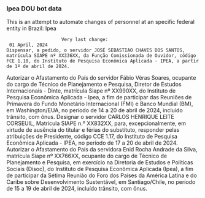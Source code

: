  ### Ipea DOU bot data
 This is an attempt to automate changes of personnel at an specific federal entity in Brazil: Ipea
 
                        Very last change: 
 	 01 April, 2024
	Dispensar, a pedido, o servidor JOSÉ SEBASTIAO CHAVES DOS SANTOS, matrícula SIAPE nº XX336XX, da Função Comissionada de Ouvidor, código FCE 1.10, do Instituto de Pesquisa Econômica Aplicada - IPEA, a partir de 1º de abril de 2024.
Autorizar o Afastamento do País do servidor Fábio Véras Soares, ocupante do cargo de Técnico de Planejamento e Pesquisa, Diretor de Estudos Internacionais - Dinte, matrícula Siape nº XX990XX, do Instituto de Pesquisa Econômica Aplicada - Ipea, a fim de participar das Reuniões de Primavera do Fundo Monetário Internacional (FMI) e Banco Mundial (BM), em Washington/EUA, no período de 14 a 20 de abril de 2024, incluído trânsito, com ônus.
Designar o servidor CARLOS HENRIQUE LEITE CORSEUIL, Matrícula SIAPE n.º XX832XX, para, excepcionalmente, em virtude de ausência do titular e férias do substituto, responder pelas atribuições de Presidente, código CCE 1.17, do Instituto de Pesquisa Econômica Aplicada - IPEA, no período de 17 a 20 de abril de 2024.
Autorizar o Afastamento do País da servidora Enid Rocha Andrade da Silva, matrícula Siape nº XX766XX, ocupante do cargo de Técnico de Planejamento e Pesquisa, em exercício na Diretoria de Estudos e Políticas Sociais (Disoc), do Instituto de Pesquisa Econômica Aplicada (Ipea), a fim de participar da Sétima Reunião do Foro dos Países da América Latina e do Caribe sobre Desenvolvimento Sustentável, em Santiago/Chile, no período de 15 a 19 de abril de 2024, incluído trânsito, com ônus.
